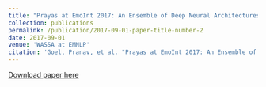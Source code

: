 ```yaml
---
title: "Prayas at EmoInt 2017: An Ensemble of Deep Neural Architectures for Emotion Intensity Prediction in Tweets [Shared Task WINNER]"
collection: publications
permalink: /publication/2017-09-01-paper-title-number-2
date: 2017-09-01
venue: 'WASSA at EMNLP'
citation: 'Goel, Pranav, et al. "Prayas at EmoInt 2017: An Ensemble of Deep Neural Architectures for Emotion Intensity Prediction in Tweets." Proceedings of the 8th Workshop on Computational Approaches to Subjectivity, Sentiment and Social Media Analysis. 2017.'
---
```


[Download paper here](https://pranav-goel.github.io/files/prayas_at_emoint.pdf)
